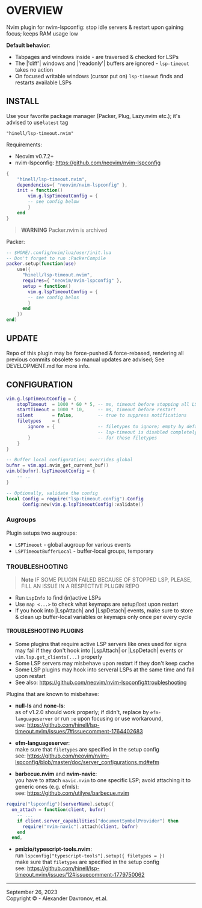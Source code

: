 # OVERVIEW

Nvim plugin for nvim-lspconfig: stop idle servers & restart upon gaining focus;
keeps RAM usage low

**Default behavior**:
* Tabpages and windows inside - are traversed & checked for LSPs
* The |'diff'| windows and |'readonly'| buffers are ignored - `lsp-timeout` takes no action
* On focused writable windows (cursor put on) `lsp-timeout` finds and restarts available LSPs 

## INSTALL
Use your favorite package manager (Packer, Plug, Lazy.nvim etc.); it's advised to use`latest` tag

```
"hinell/lsp-timeout.nvim"
```

Requirements:

* Neovim v0.7.2+
* nvim-lspconfig: https://github.com/neovim/nvim-lspconfig

```lua
{
    "hinell/lsp-timeout.nvim",
    dependencies={ "neovim/nvim-lspconfig" },
    init = function()
        vim.g.lspTimeoutConfig = {
        -- see config below
        }
    end
}
```

> **WARNING**
> Packer.nvim is archived

Packer:
```lua
-- $HOME/.config/nvim/lua/user/init.lua
-- Don't forget to run :PackerCompile
packer.setup(function(use)
    use({
      "hinell/lsp-timeout.nvim",
      requires={ "neovim/nvim-lspconfig" },
      setup = function()
        vim.g.lspTimeoutConfig = {
        -- see config belos 
        }
      end
    })
end)
```

## UPDATE

Repo of this plugin may be force-pushed & force-rebased,
rendering all previous commits obsolete so manual updates are advised;
See DEVELOPMENT.md for more info.

<!-- ## API -->
## CONFIGURATION
```lua
vim.g.lspTimeoutConfig = {
    stopTimeout  = 1000 * 60 * 5, -- ms, timeout before stopping all LSPs 
    startTimeout = 1000 * 10,     -- ms, timeout before restart
    silent       = false,         -- true to suppress notifications
    filetypes    = {
        ignore = {                -- filetypes to ignore; empty by default
                                  -- lsp-timeout is disabled completely
        }                         -- for these filetypes
    }
}

-- Buffer local configuration; overrides global
bufnr = vim.api.nvim_get_current_buf() 
vim.b[bufnr].lspTimeoutConfig = {
    -- ..
}
```

```lua
-- Optionally, validate the config
local Config = require("lsp-timeout.config").Config
      Config:new(vim.g.lspTimeoutConfig):validate()
```

### Augroups

Plugin setups two augroups:
* `LSPTimeout` - global augroup for various events 
* `LSPTimeoutBufferLocal` - buffer-local groups, temporary 

### TROUBLESHOOTING

> **Note**
> IF SOME PLUGIN FAILED BECAUSE OF STOPPED LSP, PLEASE, FILL AN ISSUE IN A RESPECTIVE PLUGIN REPO

* Run `LspInfo` to find (in)active LSPs
* Use `map <...>` to check what keymaps are setup/lost upon restart 
* If you hook into |LspAttach| and |LspDetach| events, make sure to store & clean up buffer-local variables or keymaps only once per every cycle

#### TROUBLESHOOTING PLUGINS
* Some plugins that require active LSP servers like ones used for signs may fail if they don't hook into |LspAttach| or |LspDetach| events or `vim.lsp.get_clients(...)` properly 
* Some LSP servers may misbehave upon restart if they don't keep cache
* Some LSP plugins may hook into serveral LSPs at the same time and fail upon restart
* See also: https://github.com/neovim/nvim-lspconfig#troubleshooting

Plugins that are known to misbehave:
* **null-ls** and **none-ls**:
<br/>as of v1.2.0 should work properly; if didn't, replace by `efm-languageserver` or run `:e` upon focusing or use workaround,
<br/>see: https://github.com/hinell/lsp-timeout.nvim/issues/7#issuecomment-1764402683

* **efm-languageserver**: 
<br/>make sure that `filetypes` are specified in the setup config
<br/>see: https://github.com/neovim/nvim-lspconfig/blob/master/doc/server_configurations.md#efm

* **barbecue.nvim** and **nvim-navic**:
<br/>you have to attach `navic.nvim` to one specific LSP; avoid attaching it to generic ones (e.g. efmls):
<br/>see: https://github.com/utilyre/barbecue.nvim 
```lua
require("lspconfig")[serverName].setup({
  on_attach = function(client, bufnr)
    -- ...
    if client.server_capabilities["documentSymbolProvider"] then
      require("nvim-navic").attach(client, bufnr)
    end
  end,
```

* **pmizio/typescript-tools.nvim**:
<br/>run `lspconfig["typescript-tools"].setup({ filetypes = })` 
<br/>make sure that `filetypes` are specified in the setup config
<br/>see: https://github.com/hinell/lsp-timeout.nvim/issues/12#issuecomment-1779750062

<!-- ## EXAMPLES -->
<!-- ## KEYBINDINGS -->
<!-- ## LEGENDARY -->

----

September 26, 2023</br>
Copyright ©  - Alexander Davronov, et.al.<br>
